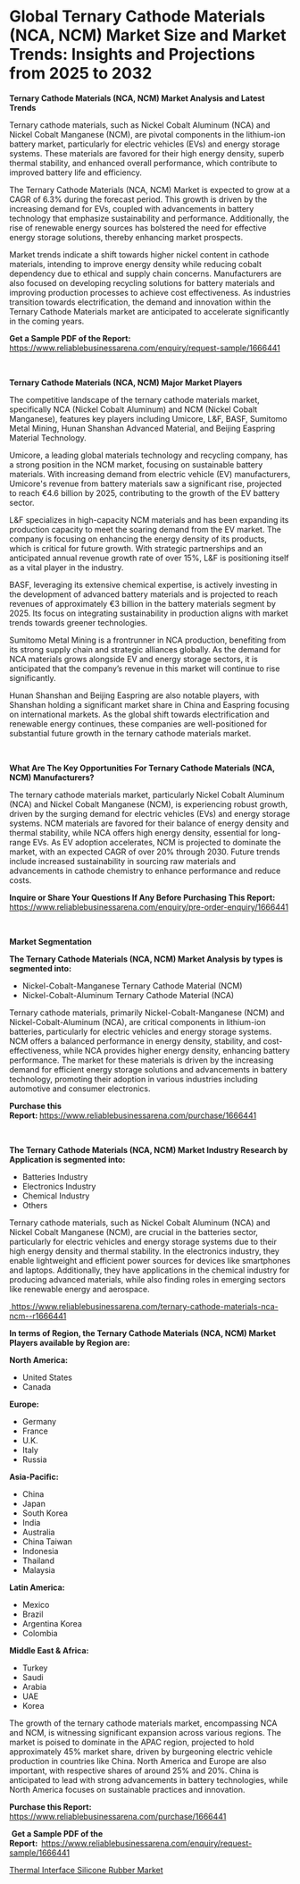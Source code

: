 <p><h1>Global Ternary Cathode Materials (NCA, NCM) Market Size and Market Trends: Insights and Projections from 2025 to 2032</h1></p><p><strong>Ternary Cathode Materials (NCA, NCM) Market Analysis and Latest Trends</strong></p>
<p><p>Ternary cathode materials, such as Nickel Cobalt Aluminum (NCA) and Nickel Cobalt Manganese (NCM), are pivotal components in the lithium-ion battery market, particularly for electric vehicles (EVs) and energy storage systems. These materials are favored for their high energy density, superb thermal stability, and enhanced overall performance, which contribute to improved battery life and efficiency.</p><p>The Ternary Cathode Materials (NCA, NCM) Market is expected to grow at a CAGR of 6.3% during the forecast period. This growth is driven by the increasing demand for EVs, coupled with advancements in battery technology that emphasize sustainability and performance. Additionally, the rise of renewable energy sources has bolstered the need for effective energy storage solutions, thereby enhancing market prospects.</p><p>Market trends indicate a shift towards higher nickel content in cathode materials, intending to improve energy density while reducing cobalt dependency due to ethical and supply chain concerns. Manufacturers are also focused on developing recycling solutions for battery materials and improving production processes to achieve cost effectiveness. As industries transition towards electrification, the demand and innovation within the Ternary Cathode Materials market are anticipated to accelerate significantly in the coming years.</p></p>
<p><strong>Get a Sample PDF of the Report:&nbsp;</strong> <a href="https://www.reliablebusinessarena.com/enquiry/request-sample/1666441?utm_campaign=2231&utm_medium=2&utm_source=Github&utm_content=ia&utm_term=02022025&utm_id=ternary-cathode-materials-nca-ncm">https://www.reliablebusinessarena.com/enquiry/request-sample/1666441</a></p>
<p>&nbsp;</p>
<p><strong>Ternary Cathode Materials (NCA, NCM) Major Market Players</strong></p>
<p><p>The competitive landscape of the ternary cathode materials market, specifically NCA (Nickel Cobalt Aluminum) and NCM (Nickel Cobalt Manganese), features key players including Umicore, L&F, BASF, Sumitomo Metal Mining, Hunan Shanshan Advanced Material, and Beijing Easpring Material Technology.</p><p>Umicore, a leading global materials technology and recycling company, has a strong position in the NCM market, focusing on sustainable battery materials. With increasing demand from electric vehicle (EV) manufacturers, Umicore's revenue from battery materials saw a significant rise, projected to reach €4.6 billion by 2025, contributing to the growth of the EV battery sector.</p><p>L&F specializes in high-capacity NCM materials and has been expanding its production capacity to meet the soaring demand from the EV market. The company is focusing on enhancing the energy density of its products, which is critical for future growth. With strategic partnerships and an anticipated annual revenue growth rate of over 15%, L&F is positioning itself as a vital player in the industry.</p><p>BASF, leveraging its extensive chemical expertise, is actively investing in the development of advanced battery materials and is projected to reach revenues of approximately €3 billion in the battery materials segment by 2025. Its focus on integrating sustainability in production aligns with market trends towards greener technologies.</p><p>Sumitomo Metal Mining is a frontrunner in NCA production, benefiting from its strong supply chain and strategic alliances globally. As the demand for NCA materials grows alongside EV and energy storage sectors, it is anticipated that the company’s revenue in this market will continue to rise significantly.</p><p>Hunan Shanshan and Beijing Easpring are also notable players, with Shanshan holding a significant market share in China and Easpring focusing on international markets. As the global shift towards electrification and renewable energy continues, these companies are well-positioned for substantial future growth in the ternary cathode materials market.</p></p>
<p>&nbsp;</p>
<p><strong>What Are The Key Opportunities For Ternary Cathode Materials (NCA, NCM) Manufacturers?</strong></p>
<p><p>The ternary cathode materials market, particularly Nickel Cobalt Aluminum (NCA) and Nickel Cobalt Manganese (NCM), is experiencing robust growth, driven by the surging demand for electric vehicles (EVs) and energy storage systems. NCM materials are favored for their balance of energy density and thermal stability, while NCA offers high energy density, essential for long-range EVs. As EV adoption accelerates, NCM is projected to dominate the market, with an expected CAGR of over 20% through 2030. Future trends include increased sustainability in sourcing raw materials and advancements in cathode chemistry to enhance performance and reduce costs.</p></p>
<p><strong>Inquire or Share Your Questions If Any Before Purchasing This Report:</strong> <a href="https://www.reliablebusinessarena.com/enquiry/pre-order-enquiry/1666441?utm_campaign=2231&utm_medium=2&utm_source=Github&utm_content=ia&utm_term=02022025&utm_id=ternary-cathode-materials-nca-ncm">https://www.reliablebusinessarena.com/enquiry/pre-order-enquiry/1666441</a></p>
<p>&nbsp;</p>
<p><strong>Market Segmentation</strong></p>
<p><strong>The Ternary Cathode Materials (NCA, NCM) Market Analysis by types is segmented into:</strong></p>
<p><ul><li>Nickel-Cobalt-Manganese Ternary Cathode Material (NCM)</li><li>Nickel-Cobalt-Aluminum Ternary Cathode Material (NCA)</li></ul></p>
<p><p>Ternary cathode materials, primarily Nickel-Cobalt-Manganese (NCM) and Nickel-Cobalt-Aluminum (NCA), are critical components in lithium-ion batteries, particularly for electric vehicles and energy storage systems. NCM offers a balanced performance in energy density, stability, and cost-effectiveness, while NCA provides higher energy density, enhancing battery performance. The market for these materials is driven by the increasing demand for efficient energy storage solutions and advancements in battery technology, promoting their adoption in various industries including automotive and consumer electronics.</p></p>
<p><strong>Purchase this Report:&nbsp;</strong><a href="https://www.reliablebusinessarena.com/purchase/1666441?utm_campaign=2231&utm_medium=2&utm_source=Github&utm_content=ia&utm_term=02022025&utm_id=ternary-cathode-materials-nca-ncm">https://www.reliablebusinessarena.com/purchase/1666441</a></p>
<p>&nbsp;</p>
<p><strong>The Ternary Cathode Materials (NCA, NCM) Market Industry Research by Application is segmented into:</strong></p>
<p><ul><li>Batteries Industry</li><li>Electronics Industry</li><li>Chemical Industry</li><li>Others</li></ul></p>
<p><p>Ternary cathode materials, such as Nickel Cobalt Aluminum (NCA) and Nickel Cobalt Manganese (NCM), are crucial in the batteries sector, particularly for electric vehicles and energy storage systems due to their high energy density and thermal stability. In the electronics industry, they enable lightweight and efficient power sources for devices like smartphones and laptops. Additionally, they have applications in the chemical industry for producing advanced materials, while also finding roles in emerging sectors like renewable energy and aerospace.</p></p>
<p><a href="https://www.reliablebusinessarena.com/ternary-cathode-materials-nca-ncm--r1666441?utm_campaign=2231&utm_medium=2&utm_source=Github&utm_content=ia&utm_term=02022025&utm_id=ternary-cathode-materials-nca-ncm">&nbsp;https://www.reliablebusinessarena.com/ternary-cathode-materials-nca-ncm--r1666441</a></p>
<p><strong>In terms of Region, the Ternary Cathode Materials (NCA, NCM) Market Players available by Region are:</strong></p>
<p>
    <p> <strong> North America: </strong>
        <ul>
            <li>United States</li>
            <li>Canada</li>
        </ul>
        </p> 
    <p> <strong> Europe: </strong>
        <ul>
            <li>Germany</li>
            <li>France</li>
            <li>U.K.</li>
            <li>Italy</li>
            <li>Russia</li>
        </ul>
        </p> 
    <p> <strong> Asia-Pacific: </strong>
        <ul>
            <li>China</li>
            <li>Japan</li>
            <li>South Korea</li>
            <li>India</li>
            <li>Australia</li>
            <li>China Taiwan</li>
            <li>Indonesia</li>
            <li>Thailand</li>
            <li>Malaysia</li>
        </ul>
        </p> 
    <p> <strong> Latin America: </strong>
        <ul>
            <li>Mexico</li>
            <li>Brazil</li>
            <li>Argentina Korea</li>
            <li>Colombia</li>
        </ul>
        </p> 
    <p> <strong> Middle East & Africa: </strong>
        <ul>
            <li>Turkey</li>
            <li>Saudi</li>
            <li>Arabia</li>
            <li>UAE</li>
            <li>Korea</li>
        </ul>
    </p>
    </p>
<p><p>The growth of the ternary cathode materials market, encompassing NCA and NCM, is witnessing significant expansion across various regions. The market is poised to dominate in the APAC region, projected to hold approximately 45% market share, driven by burgeoning electric vehicle production in countries like China. North America and Europe are also important, with respective shares of around 25% and 20%. China is anticipated to lead with strong advancements in battery technologies, while North America focuses on sustainable practices and innovation.</p></p>
<p><strong>Purchase this Report: </strong><a href="https://www.reliablebusinessarena.com/purchase/1666441?utm_campaign=2231&utm_medium=2&utm_source=Github&utm_content=ia&utm_term=02022025&utm_id=ternary-cathode-materials-nca-ncm">https://www.reliablebusinessarena.com/purchase/1666441</a></p>
<p>&nbsp;<strong>Get a Sample PDF of the Report:&nbsp;&nbsp;</strong><a href="https://www.reliablebusinessarena.com/enquiry/request-sample/1666441?utm_campaign=2231&utm_medium=2&utm_source=Github&utm_content=ia&utm_term=02022025&utm_id=ternary-cathode-materials-nca-ncm">https://www.reliablebusinessarena.com/enquiry/request-sample/1666441</a></p>
<p><strong></strong></p>
<p><p><a href="https://github.com/ParvinKhatun77/Market-Research-Report-List-1/blob/main/thermal-interface-silicone-rubber-market.md?utm_campaign=2231&utm_medium=2&utm_source=Github&utm_content=ia&utm_term=02022025&utm_id=ternary-cathode-materials-nca-ncm">Thermal Interface Silicone Rubber Market</a></p></p>